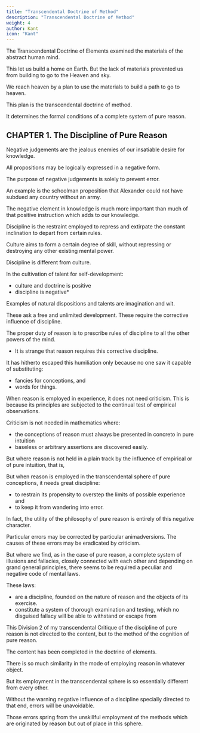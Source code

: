 ```yaml
---
title: "Transcendental Doctrine of Method"
description: "Transcendental Doctrine of Method"
weight: 4
author: Kant
icon: "Kant"
---
```



<!-- If we regard the sum of the cognition of pure speculative reason as an edifice, the idea of which, at least, exists in the human mind, it may be said that we have in -->

The Transcendental Doctrine of Elements examined the materials of the abstract human mind. 

<!-- and determined to what edifice these belong, and what its height and stability.  -->

This let us build a home on Earth. But the lack of materials prevented us from building to go to the Heaven and sky. 

<!-- We have found, indeed, that, although we had purposed to build for ourselves a tower which should reach to Heaven, the supply of materials sufficed merely for a habitation, which was spacious enough for all terrestrial purposes, and high enough to enable us to survey the level plain of experience,  -->

We reach heaven by a plan to use the materials to build a path to go to heaven. 

<!-- but that the bold undertaking designed necessarily failed for want of materials—not to mention the confusion of tongues, which gave rise to endless disputes among the labourers on the plan of the edifice, and at last scattered them over all the world, each to erect a separate building for himself, according to his own plans and his own inclinations. Our present task relates not to the materials, but to the plan of an edifice; and, as we have had sufficient warning not to venture blindly upon a design which may be found to transcend our natural powers, while, at the same time, we cannot give up the intention of erecting a secure abode for the mind, we must proportion our design to the material which is presented to us, and which is, at the same time, sufficient for all our wants. -->

This plan is the transcendental doctrine of method.

It determines the formal conditions of a complete system of pure reason.

<!-- We shall accordingly have to treat of the discipline, the canon, the architectonic, and, finally, the history of pure reason. This part of our Critique will accomplish, from the transcendental point of view, what has been usually attempted, but miserably executed, under the name of practical logic. It has been badly executed, I say, because general logic, not being limited to any particular kind of cognition (not even to the pure cognition of the understanding) nor to any particular objects, it cannot, without borrowing from other sciences, do more than present merely the titles or signs of possible methods and the technical expressions, which are employed in the systematic parts of all sciences; and thus the pupil is made acquainted with names, the meaning and application of which he is to learn only at some future time. -->


## CHAPTER 1. The Discipline of Pure Reason

Negative judgements are the jealous enemies of our insatiable desire for knowledge.

<!-- —those which are so not merely as regards their logical form, but in respect of their content—are not commonly held in especial respect. 

They are, on the contrary, regarded as ; and it almost requires an apology to induce us to tolerate, much less to prize and to respect them. -->

All propositions may be logically expressed in a negative form.

<!-- but, in relation to the content of our cognition, the peculiar province of -->

The purpose of negative judgements is solely to prevent error. 

<!-- For this reason, too, negative propositions, which are framed for the purpose of correcting false cognitions where error is absolutely impossible, are undoubtedly true, but inane and senseless; that is, they are in reality purposeless and, for this reason, often very ridiculous.  -->

An example is the schoolman proposition that Alexander could not have subdued any country without an army.

<!-- But where the limits of our possible cognition are very much contracted, the attraction to new fields of knowledge great, the illusions to which the mind is subject of the most deceptive character, and the evil consequences of error of no inconsiderable magnitude—,  which is useful only to guard us against error, -->

The negative element in knowledge is much more important than much of that positive instruction which adds to our knowledge.

Discipline is the restraint employed to repress and extirpate the constant inclination to depart from certain rules.

Culture aims to form a certain degree of skill, without repressing or destroying any other existing mental power.

Discipline is different from culture. 

In the cultivation of talent for self-development:
- culture and doctrine is positive
- discipline is negative*

<!-- [*Footnote: I am well aware that, in the language of the schools, the term discipline is usually employed as synonymous with instruction. But there are so many cases in which it is necessary to distinguish the
notion of the former, as a course of corrective training, from that of
the latter, as the communication of knowledge, and the nature of things
itself demands the appropriation of the most suitable expressions for
this distinction, that it is my desire that the former terms should
never be employed in any other than a negative signification.] -->


Examples of natural dispositions and talents are imagination and wit. 

These ask a free and unlimited development. These require the corrective influence of discipline.

The proper duty of reason is to prescribe rules of discipline to all the other powers of the mind.
- It is strange that reason requires this corrective discipline. 

It has hitherto escaped this humiliation only because no one saw it capable of substituting:
- fancies for conceptions, and
- words for things.

 <!-- in presence of its magnificent pretensions and high position,  -->

When reason is employed in experience, it does not need criticism. This is because its principles are subjected to the continual test of empirical observations. 

Criticism is not needed in mathematics where:
- the conceptions of reason must always be presented in concreto in pure intuition
- baseless or arbitrary assertions are discovered easily.

But where reason is not held in a plain track by the influence of empirical or of pure intuition, that is, 

But when reason is employed in the transcendental sphere of pure conceptions, it needs great discipline:
- to restrain its propensity to overstep the limits of possible experience and 
- to keep it from wandering into error.

In fact, the utility of the philosophy of pure reason is entirely of this negative character. 

Particular errors may be corrected by particular animadversions. The causes of these errors may be eradicated by criticism. 

But where we find, as in the case of pure reason, a complete system of illusions and fallacies, closely connected with each other and depending on grand general principles, there seems to be required a peculiar and negative code of mental laws. 

These laws:
- are a discipline, founded on the nature of reason and the objects of its exercise.
- constitute a system of thorough examination and testing, which no disguised fallacy will be able to withstand or escape from

<!-- , under whatever disguise or concealment it may lurk. -->

This Division 2 of my transcendental Critique of the discipline of pure reason is not directed to the content, but to the method of the cognition of pure reason. 

The content has been completed in the doctrine of elements.

There is so much similarity in the mode of employing reason in whatever object.

But its employment in the transcendental sphere is so essentially different from every other.

Without the warning negative influence of a discipline specially directed to that end, errors will be unavoidable.

Those errors spring from the unskillful employment of the methods which are originated by reason but out of place in this sphere.
